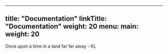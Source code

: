 
---
title: "Documentation"
linkTitle: "Documentation"
weight: 20
menu:
  main:
    weight: 20
---
Once upon a time in a land far far away - KL
